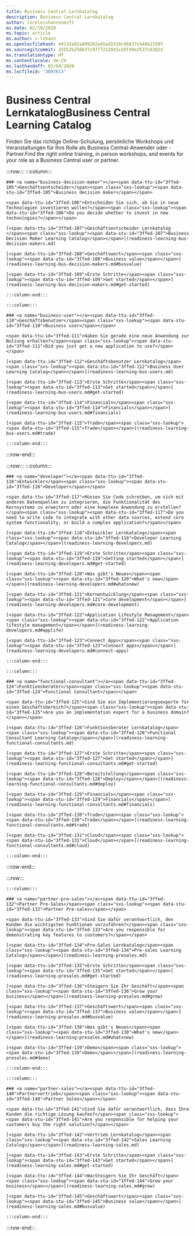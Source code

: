 ```yaml
---
title: Business Central Lernkatalog
description: Business Central Lernkatalog
author: loreleishannonmsft
ms.date: 02/19/2020
ms.topic: article
ms.author: v-lshann
ms.openlocfilehash: 44132a02a899202a95ad1510c9b837cb48e2150f
ms.sourcegitcommit: 35552b250b37c97772129d1cb9fd9e2537c83824
ms.translationtype: HT
ms.contentlocale: de-CH
ms.lasthandoff: 03/04/2020
ms.locfileid: "3097613"
---
```

# <a name="business-central-learning-catalog"></a><span data-ttu-id="3ffed-103">Business Central Lernkatalog</span><span class="sxs-lookup"><span data-stu-id="3ffed-103">Business Central Learning Catalog</span></span>
<span data-ttu-id="3ffed-104">Finden Sie das richtige Online-Schulung, persönliche Workshops und Veranstaltungen für Ihre Rolle als Business Central-Anwender oder -Partner.</span><span class="sxs-lookup"><span data-stu-id="3ffed-104">Find the right online training, in person workshops, and events for your role as a Business Central user or partner.</span></span>

:::row:::
    :::column:::

    ### <a name="business-decision-maker"></a><span data-ttu-id="3ffed-105">Geschäftsentscheider</span><span class="sxs-lookup"><span data-stu-id="3ffed-105">Business decision maker</span></span>

    <span data-ttu-id="3ffed-106">Entscheiden Sie sich, ob Sie in neue Technologien investieren wollen?</span><span class="sxs-lookup"><span data-stu-id="3ffed-106">Do you decide whether to invest in new technologies?</span></span> 

    [<span data-ttu-id="3ffed-107">Geschäftsentscheider Lernkatalog </span><span class="sxs-lookup"><span data-stu-id="3ffed-107">Business Decision Maker Learning Catalog</span></span>](readiness-learning-bus-decision-makers.md)

    [<span data-ttu-id="3ffed-108">Geschäftswert</span><span class="sxs-lookup"><span data-stu-id="3ffed-108">Business value</span></span>](readiness-learning-bus-decision-makers.md#busvalue)

    [<span data-ttu-id="3ffed-109">Erste Schritte</span><span class="sxs-lookup"><span data-stu-id="3ffed-109">Get started</span></span>](readiness-learning-bus-decision-makers.md#get-started)

    :::column-end:::

    :::column:::

    ### <a name="business-user"></a><span data-ttu-id="3ffed-110">Geschäftsbenutzer</span><span class="sxs-lookup"><span data-stu-id="3ffed-110">Business user</span></span>

    <span data-ttu-id="3ffed-111">Haben Sie gerade eine neue Anwendung zur Nutzung erhalten?</span><span class="sxs-lookup"><span data-stu-id="3ffed-111">Did you just get a new application to use?</span></span> 

    [<span data-ttu-id="3ffed-112">Geschäftsbenutzer Lernkatalog</span><span class="sxs-lookup"><span data-stu-id="3ffed-112">Business User Learning Catalog</span></span>](readiness-learning-bus-users.md)

    [<span data-ttu-id="3ffed-113">Erste Schritte</span><span class="sxs-lookup"><span data-stu-id="3ffed-113">Get started</span></span>](readiness-learning-bus-users.md#get-started)

    [<span data-ttu-id="3ffed-114">Financials</span><span class="sxs-lookup"><span data-stu-id="3ffed-114">Financials</span></span>](readiness-learning-bus-users.md#financials)

    [<span data-ttu-id="3ffed-115">Trade</span><span class="sxs-lookup"><span data-stu-id="3ffed-115">Trade</span></span>](readiness-learning-bus-users.md#trade)

    :::column-end:::

:::row-end:::

:::row:::
    :::column:::

    ### <a name="developer"></a><span data-ttu-id="3ffed-116">Entwickler</span><span class="sxs-lookup"><span data-stu-id="3ffed-116">Developer</span></span>

    <span data-ttu-id="3ffed-117">Müssen Sie Code schreiben, um sich mit anderen Datenquellen zu integrieren, die Funktionalität des Kernsystems zu erweitern oder eine komplexe Anwendung zu erstellen?</span><span class="sxs-lookup"><span data-stu-id="3ffed-117">Do you need to write code to integrate with other data sources, extend core system functionality, or build a complex application?</span></span>

    [<span data-ttu-id="3ffed-118">Entwickler Lernkatalog</span><span class="sxs-lookup"><span data-stu-id="3ffed-118">Developer Learning Catalog</span></span>](readiness-learning-developers.md)

    [<span data-ttu-id="3ffed-119">Erste Schritte</span><span class="sxs-lookup"><span data-stu-id="3ffed-119">Getting started</span></span>](readiness-learning-developers.md#get-started)

    [<span data-ttu-id="3ffed-120">Was gibt's Neues</span><span class="sxs-lookup"><span data-stu-id="3ffed-120">What's new</span></span>](readiness-learning-developers.md#whatsnew)

    [<span data-ttu-id="3ffed-121">Kernentwicklung</span><span class="sxs-lookup"><span data-stu-id="3ffed-121">Core development</span></span>](readiness-learning-developers.md#core-development)

    [<span data-ttu-id="3ffed-122">Application Lifestyle Management</span><span class="sxs-lookup"><span data-stu-id="3ffed-122">Application lifestyle management</span></span>](readiness-learning-developers.md#applife)

    [<span data-ttu-id="3ffed-123">Connect Apps</span><span class="sxs-lookup"><span data-stu-id="3ffed-123">Connect apps</span></span>](readiness-learning-developers.md#connect-apps)

    :::column-end:::

    :::column:::

    ### <a name="functional-consultant"></a><span data-ttu-id="3ffed-124">Funktionsberater</span><span class="sxs-lookup"><span data-stu-id="3ffed-124">Functional Consultant</span></span>
    
    <span data-ttu-id="3ffed-125">Sind Sie ein Implementierungsexperte für einen Geschäftsbereich?</span><span class="sxs-lookup"><span data-stu-id="3ffed-125">Are you an implementation expert for a business domain?</span></span> 

    [<span data-ttu-id="3ffed-126">Funktionsberater Lernkatalog</span><span class="sxs-lookup"><span data-stu-id="3ffed-126">Functional Consultant Learning Catalog</span></span>](readiness-learning-functional-consultants.md)

    [<span data-ttu-id="3ffed-127">Erste Schritte</span><span class="sxs-lookup"><span data-stu-id="3ffed-127">Get started</span></span>](readiness-learning-functional-consultants.md#get-started)

    [<span data-ttu-id="3ffed-128">Bereitstellung</span><span class="sxs-lookup"><span data-stu-id="3ffed-128">Deploy</span></span>](readiness-learning-functional-consultants.md#deploy)

    [<span data-ttu-id="3ffed-129">Financials</span><span class="sxs-lookup"><span data-stu-id="3ffed-129">Financials</span></span>](readiness-learning-functional-consultants.md#financials)

    [<span data-ttu-id="3ffed-130">Trade</span><span class="sxs-lookup"><span data-stu-id="3ffed-130">Trade</span></span>](readiness-learning-functional-consultants.md#trade)

    [<span data-ttu-id="3ffed-131">Cloud</span><span class="sxs-lookup"><span data-stu-id="3ffed-131">Cloud</span></span>](readiness-learning-functional-consultants.md#cloud)

    :::column-end:::

:::row-end:::

:::row:::

    :::column:::

    ### <a name="partner-pre-sales"></a><span data-ttu-id="3ffed-132">Partner Pre-Sales</span><span class="sxs-lookup"><span data-stu-id="3ffed-132">Partner Pre-sales</span></span>

    <span data-ttu-id="3ffed-133">Sind Sie dafür verantwortlich, den Kunden die wichtigsten Funktionen vorzuführen?</span><span class="sxs-lookup"><span data-stu-id="3ffed-133">Are you responsible for demonstrating key features to customers?</span></span> 

    [<span data-ttu-id="3ffed-134">Pre-Sales Lernkatalog</span><span class="sxs-lookup"><span data-stu-id="3ffed-134">Pre-sales Learning Catalog</span></span>](readiness-learning-presales.md)

    [<span data-ttu-id="3ffed-135">Erste Schritte</span><span class="sxs-lookup"><span data-stu-id="3ffed-135">Get started</span></span>](readiness-learning-presales.md#get-started)

    [<span data-ttu-id="3ffed-136">Steigern Sie Ihr Geschäft</span><span class="sxs-lookup"><span data-stu-id="3ffed-136">Grow your business</span></span>](readiness-learning-presales.md#grow)

    [<span data-ttu-id="3ffed-137">Geschäftswert</span><span class="sxs-lookup"><span data-stu-id="3ffed-137">Business value</span></span>](readiness-learning-presales.md#busvalue)

    [<span data-ttu-id="3ffed-138">Was gibt's Neues</span><span class="sxs-lookup"><span data-stu-id="3ffed-138">What's new</span></span>](readiness-learning-presales.md#whatsnew)

    [<span data-ttu-id="3ffed-139">Demo</span><span class="sxs-lookup"><span data-stu-id="3ffed-139">Demo</span></span>](readiness-learning-presales.md#demo)

    :::column-end:::

    :::column:::

    ### <a name="partner-sales"></a><span data-ttu-id="3ffed-140">Partnervertrieb</span><span class="sxs-lookup"><span data-stu-id="3ffed-140">Partner Sales</span></span>

    <span data-ttu-id="3ffed-141">Sind Sie dafür verantwortlich, dass Ihre Kunden die richtige Lösung kaufen?</span><span class="sxs-lookup"><span data-stu-id="3ffed-141">Are you responsible for helping your customers buy the right solution?</span></span> 

    [<span data-ttu-id="3ffed-142">Vertrieb Lernkatalog</span><span class="sxs-lookup"><span data-stu-id="3ffed-142">Sales Learning Catalog</span></span>](readiness-learning-sales.md)

    [<span data-ttu-id="3ffed-143">Erste Schritte</span><span class="sxs-lookup"><span data-stu-id="3ffed-143">Get started</span></span>](readiness-learning-sales.md#get-started)

    [<span data-ttu-id="3ffed-144">WacSteigern Sie Ihr Geschäft</span><span class="sxs-lookup"><span data-stu-id="3ffed-144">Grow your business</span></span>](readiness-learning-sales.md#grow)

    [<span data-ttu-id="3ffed-145">Geschäftswert</span><span class="sxs-lookup"><span data-stu-id="3ffed-145">Business value</span></span>](readiness-learning-sales.md#busvalue)

    :::column-end:::

:::row-end:::

